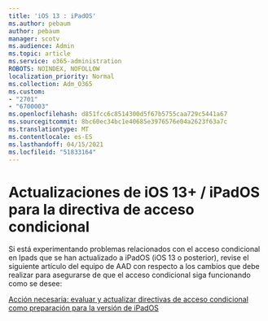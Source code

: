 ```yaml
---
title: 'iOS 13 : iPadOS'
ms.author: pebaum
author: pebaum
manager: scotv
ms.audience: Admin
ms.topic: article
ms.service: o365-administration
ROBOTS: NOINDEX, NOFOLLOW
localization_priority: Normal
ms.collection: Adm_O365
ms.custom:
- "2701"
- "6700003"
ms.openlocfilehash: d851fcc6c8514300d5f67b5755caa729c5441a67
ms.sourcegitcommit: 8bc60ec34bc1e40685e3976576e04a2623f63a7c
ms.translationtype: MT
ms.contentlocale: es-ES
ms.lasthandoff: 04/15/2021
ms.locfileid: "51833164"
---
```

# <a name="ios-13--ipados-updates-for-conditional-access-policy"></a>Actualizaciones de iOS 13+ / iPadOS para la directiva de acceso condicional

Si está experimentando problemas relacionados con el acceso condicional en Ipads que se han actualizado a iPadOS (iOS 13 o posterior), revise el siguiente artículo del equipo de AAD con respecto a los cambios que debe realizar para asegurarse de que el acceso condicional siga funcionando como se desee:

[Acción necesaria: evaluar y actualizar directivas de acceso condicional como preparación para la versión de iPadOS](https://support.microsoft.com/help/4521038/action-required-update-conditional-access-policies-for-ipados)